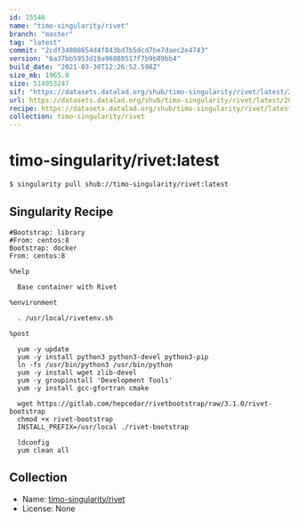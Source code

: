 ```yaml
---
id: 15546
name: "timo-singularity/rivet"
branch: "master"
tag: "latest"
commit: "2cdf34808654d4f843bd7b5dcd7be7daec2e4743"
version: "6a37bb5953d19a96880517f7b9b89bb4"
build_date: "2021-03-30T12:26:52.598Z"
size_mb: 1965.0
size: 514953247
sif: "https://datasets.datalad.org/shub/timo-singularity/rivet/latest/2021-03-30-2cdf3480-6a37bb59/6a37bb5953d19a96880517f7b9b89bb4.sif"
url: https://datasets.datalad.org/shub/timo-singularity/rivet/latest/2021-03-30-2cdf3480-6a37bb59/
recipe: https://datasets.datalad.org/shub/timo-singularity/rivet/latest/2021-03-30-2cdf3480-6a37bb59/Singularity
collection: timo-singularity/rivet
---
```


# timo-singularity/rivet:latest

```bash
$ singularity pull shub://timo-singularity/rivet:latest
```

## Singularity Recipe

```singularity
#Bootstrap: library
#From: centos:8
Bootstrap: docker
From: centos:8

%help

  Base container with Rivet

%environment
  
  . /usr/local/rivetenv.sh

%post
  
  yum -y update
  yum -y install python3 python3-devel python3-pip
  ln -fs /usr/bin/python3 /usr/bin/python
  yum -y install wget zlib-devel
  yum -y groupinstall 'Development Tools'
  yum -y install gcc-gfortran cmake

  wget https://gitlab.com/hepcedar/rivetbootstrap/raw/3.1.0/rivet-bootstrap
  chmod +x rivet-bootstrap
  INSTALL_PREFIX=/usr/local ./rivet-bootstrap

  ldconfig
  yum clean all
```

## Collection

 - Name: [timo-singularity/rivet](https://github.com/timo-singularity/rivet)
 - License: None

